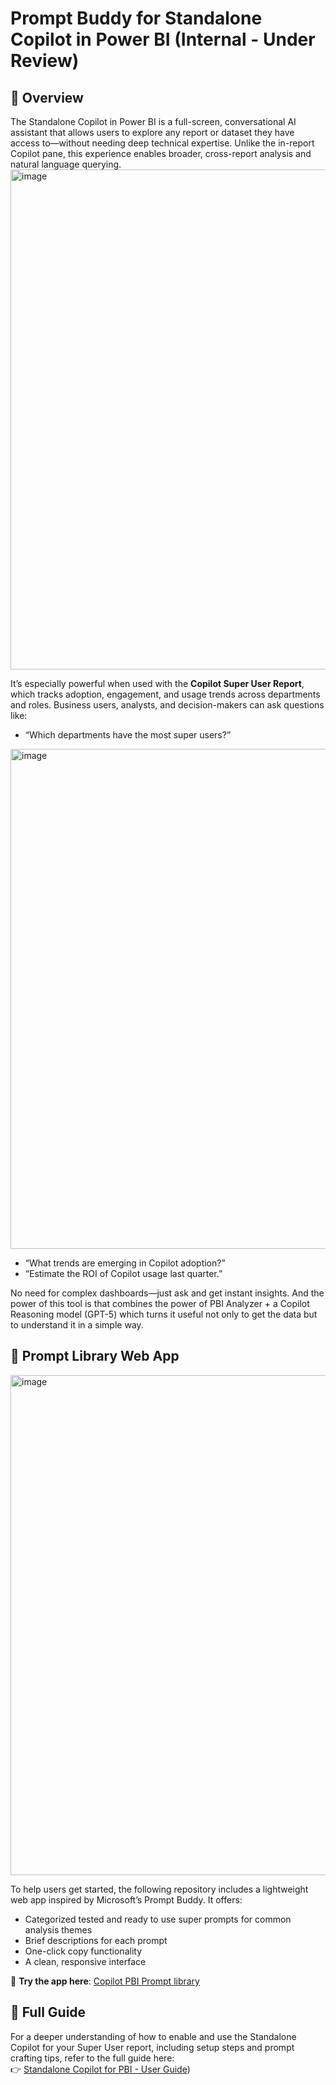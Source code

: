 # Prompt Buddy for Standalone Copilot in Power BI (Internal - Under Review)

## 📘 Overview

The Standalone Copilot in Power BI is a full-screen, conversational AI assistant that allows users to explore any report or dataset they have access to—without needing deep technical expertise. Unlike the in-report Copilot pane, this experience enables broader, cross-report analysis and natural language querying.
<img width="800" height="auto" alt="image" src="https://github.com/user-attachments/assets/45110f0d-2e9d-4d2b-8344-316f690c2991" />


It’s especially powerful when used with the **Copilot Super User Report**, which tracks adoption, engagement, and usage trends across departments and roles. Business users, analysts, and decision-makers can ask questions like:

- “Which departments have the most super users?”
<img width="800" height="auto" alt="image" src="https://github.com/user-attachments/assets/07c4263f-1218-40c2-af11-5735c01c81e6" />

- “What trends are emerging in Copilot adoption?”
- “Estimate the ROI of Copilot usage last quarter.”

No need for complex dashboards—just ask and get instant insights. And the power of this tool is that combines the power of PBI Analyzer + a Copilot Reasoning model (GPT-5) which turns it useful not only to get the data but to understand it in a simple way.

## 🧠 Prompt Library Web App
<img width="800" height="auto" border-radius="12" alt="image" src="https://github.com/user-attachments/assets/a5ba238b-f004-4fe3-b5bf-85a77a72e966" />



To help users get started, the following repository includes a lightweight web app inspired by Microsoft’s Prompt Buddy. It offers:

- Categorized tested and ready to use super prompts for common analysis themes
- Brief descriptions for each prompt
- One-click copy functionality
- A clean, responsive interface

🔗 **Try the app here**: [Copilot PBI Prompt library](https://fepilot.github.io/Copilot-PBI-Prompt_buddy/)

## 📄 Full Guide

For a deeper understanding of how to enable and use the Standalone Copilot for your Super User report, including setup steps and prompt crafting tips, refer to the full guide here:  
👉 [Standalone Copilot for PBI - User Guide](https://microsoft-my.sharepoint.com/:w:/p/fernandobe/EfX78HhiedlLnDdF8-3FnwoBtKn0NkebfPQZG0yHvwpxrw?e=QWRdHG))

